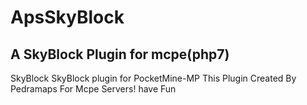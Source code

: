 # ApsSkyBlock
A SkyBlock Plugin for mcpe(php7)
------
 SkyBlock
SkyBlock plugin for PocketMine-MP
This Plugin Created By Pedramaps For Mcpe Servers!
have Fun
 

